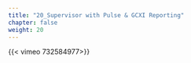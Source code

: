 ```yaml
---
title: "20_Supervisor with Pulse & GCXI Reporting"
chapter: false
weight: 20
---
```


{{< vimeo 732584977>}}
